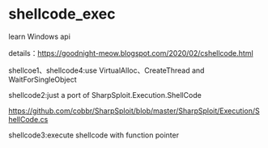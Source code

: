 # shellcode_exec
learn Windows api

details：https://goodnight-meow.blogspot.com/2020/02/cshellcode.html

shellcoe1、shellcode4:use VirtualAlloc、CreateThread and WaitForSingleObject

shellcode2:just a port of SharpSploit.Execution.ShellCode

https://github.com/cobbr/SharpSploit/blob/master/SharpSploit/Execution/ShellCode.cs

shellcode3:execute shellcode with function pointer
